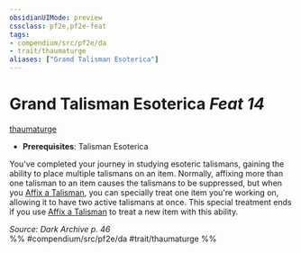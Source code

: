 ```yaml
---
obsidianUIMode: preview
cssclass: pf2e,pf2e-feat
tags:
- compendium/src/pf2e/da
- trait/thaumaturge
aliases: ["Grand Talisman Esoterica"]
---
```

# Grand Talisman Esoterica  *Feat 14*  
[thaumaturge](../../Rules/traits/thaumaturge-da.md)  

- **Prerequisites**: Talisman Esoterica

You've completed your journey in studying esoteric talismans, gaining the ability to place multiple talismans on an item. Normally, affixing more than one talisman to an item causes the talismans to be suppressed, but when you [Affix a Talisman](../../Rules/actions/affix-a-talisman.md), you can specially treat one item you're working on, allowing it to have two active talismans at once. This special treatment ends if you use [Affix a Talisman](../../Rules/actions/affix-a-talisman.md) to treat a new item with this ability.

*Source: Dark Archive p. 46*  
%% #compendium/src/pf2e/da #trait/thaumaturge %%